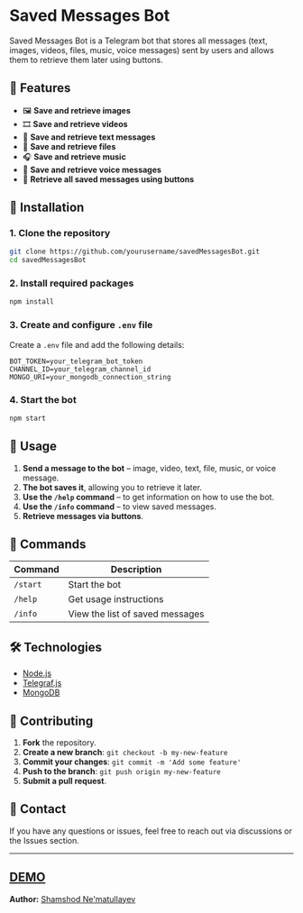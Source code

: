 # Saved Messages Bot

Saved Messages Bot is a Telegram bot that stores all messages (text, images, videos, files, music, voice messages) sent by users and allows them to retrieve them later using buttons.

## 📌 Features

- 🖼 **Save and retrieve images**
- 🎞 **Save and retrieve videos**
- 💬 **Save and retrieve text messages**
- 📄 **Save and retrieve files**
- 🎧 **Save and retrieve music**
- 🎤 **Save and retrieve voice messages**
- 📂 **Retrieve all saved messages using buttons**

## 🚀 Installation

### 1. Clone the repository

```sh
git clone https://github.com/yourusername/savedMessagesBot.git
cd savedMessagesBot
```

### 2. Install required packages

```sh
npm install
```

### 3. Create and configure `.env` file

Create a `.env` file and add the following details:

```
BOT_TOKEN=your_telegram_bot_token
CHANNEL_ID=your_telegram_channel_id
MONGO_URI=your_mongodb_connection_string
```

### 4. Start the bot

```sh
npm start
```

## 📖 Usage

1. **Send a message to the bot** – image, video, text, file, music, or voice message.
2. **The bot saves it**, allowing you to retrieve it later.
3. **Use the `/help` command** – to get information on how to use the bot.
4. **Use the `/info` command** – to view saved messages.
5. **Retrieve messages via buttons**.

## 📜 Commands

| Command  | Description                     |
| -------- | ------------------------------- |
| `/start` | Start the bot                   |
| `/help`  | Get usage instructions          |
| `/info`  | View the list of saved messages |

## 🛠 Technologies

- [Node.js](https://nodejs.org/)
- [Telegraf.js](https://telegraf.js.org/)
- [MongoDB](https://www.mongodb.com/)

## 🤝 Contributing

1. **Fork** the repository.
2. **Create a new branch**: `git checkout -b my-new-feature`
3. **Commit your changes**: `git commit -m 'Add some feature'`
4. **Push to the branch**: `git push origin my-new-feature`
5. **Submit a pull request**.

## 📩 Contact

If you have any questions or issues, feel free to reach out via discussions or the Issues section.

---
[**DEMO**](https://t.me/saved_messeges_bot)
---
**Author:** [Shamshod Ne'matullayev](https://github.com/Shamshod-Nematullayev)
